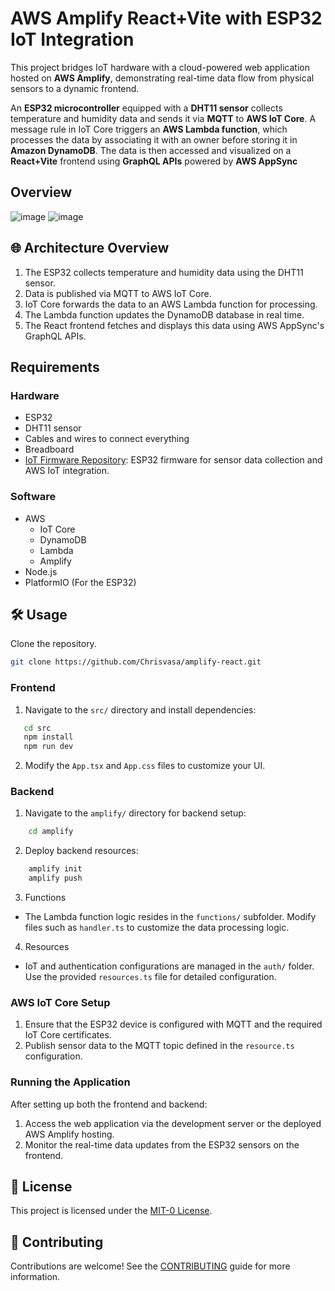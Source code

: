 # AWS Amplify React+Vite with ESP32 IoT Integration
This project bridges IoT hardware with a cloud-powered web application hosted on **AWS Amplify**, demonstrating real-time data flow from physical sensors to a dynamic frontend. 

An **ESP32 microcontroller** equipped with a **DHT11 sensor** collects temperature and humidity data and sends it via **MQTT** to **AWS IoT Core**. A message rule in IoT Core triggers an **AWS Lambda function**, which processes the data by associating it with an owner before storing it in **Amazon DynamoDB**. The data is then accessed and visualized on a **React+Vite** frontend using **GraphQL APIs** powered by **AWS AppSync**
## Overview
![image](https://github.com/user-attachments/assets/6ed0a6a6-070d-4f72-8f63-bcaa629924bb)
![image](https://github.com/user-attachments/assets/fa43baa6-39be-4096-9c6b-fa8c3f0aada0)



## 🌐 Architecture Overview

1. The ESP32 collects temperature and humidity data using the DHT11 sensor.
2. Data is published via MQTT to AWS IoT Core.
3. IoT Core forwards the data to an AWS Lambda function for processing.
4. The Lambda function updates the DynamoDB database in real time.
5. The React frontend fetches and displays this data using AWS AppSync's GraphQL APIs.

## Requirements
### Hardware
- ESP32
- DHT11 sensor
- Cables and wires to connect everything
- Breadboard
- [IoT Firmware Repository](https://github.com/Chrisvasa/esp_aws): ESP32 firmware for sensor data collection and AWS IoT integration.
### Software
- AWS
  - IoT Core
  - DynamoDB
  - Lambda
  - Amplify
- Node.js
- PlatformIO (For the ESP32)


## 🛠️ Usage
Clone the repository.
```bash
git clone https://github.com/Chrisvasa/amplify-react.git
```
### Frontend
1. Navigate to the `src/` directory and install dependencies:
```bash
   cd src
   npm install
   npm run dev
```
2. Modify the `App.tsx` and `App.css` files to customize your UI. 
### Backend
1. Navigate to the `amplify/` directory for backend setup:
```bash
    cd amplify
```
2. Deploy backend resources:
```bash
    amplify init
    amplify push
```
3. Functions
- The Lambda function logic resides in the `functions/` subfolder. Modify files such as `handler.ts` to customize the data processing logic.
4. Resources
  - IoT and authentication configurations are managed in the `auth/` folder. Use the provided `resources.ts` file for detailed configuration.
### AWS IoT Core Setup
1. Ensure that the ESP32 device is configured with MQTT and the required IoT Core certificates.
2. Publish sensor data to the MQTT topic defined in the `resource.ts` configuration.

### Running the Application
After setting up both the frontend and backend:
1. Access the web application via the development server or the deployed AWS Amplify hosting.
2. Monitor the real-time data updates from the ESP32 sensors on the frontend.

## 📝 License

This project is licensed under the [MIT-0 License](LICENSE).

## 🤝 Contributing

Contributions are welcome! See the [CONTRIBUTING](CONTRIBUTING.md) guide for more information.
